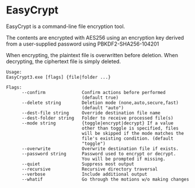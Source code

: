 # EasyCrypt

EasyCrypt is a command-line file encryption tool.

The contents are encrypted with AES256 using an encryption key derived from a user-supplied password using PBKDF2-SHA256-104201

When encrypting, the plaintext file is overwritten before deletion. When decrypting, the ciphertext file is simply deleted.

```Text
Usage:
EasyCrypt3.exe [flags] {file|folder ...}

Flags:
      --confirm              Confirm actions before performed
                             (default true)
      --delete string        Deletion mode (none,auto,secure,fast)
                             (default "auto")
      --dest-file string     Override destination file name
      --dest-folder string   Folder to receive processed file(s)
      --mode string          {toggle|encrypt|decrypt} If a value
                             other than toggle is specified, files
                             will be skipped if the mode matches the
                             file's existing condition. (default
                             "toggle")
      --overwrite            Overwrite destination file if exists.
      --password string      Password used to encrypt or decrypt.
                             You will be prompted if missing.
      --quiet                Suppress most output
      --recursive            Recursive directory traversal
      --verbose              Include additional output
      --whatif               Go through the motions w/o making changes
```
